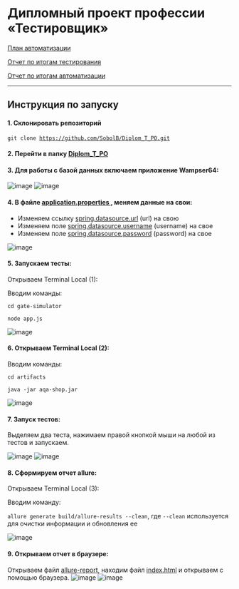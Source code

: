 # Дипломный проект профессии «Тестировщик»

[План автоматизации](https://github.com/SobolB/Diplom_T_PO/blob/master/docs/Plan.md)

[Отчет по итогам тестирования](https://github.com/SobolB/Diplom_T_PO/blob/master/docs/Report.md)

[Отчет по итогам автоматизации](https://github.com/SobolB/Diplom_T_PO/blob/master/docs/Summary.md)

---------------------
## Инструкция по запуску

#### 1. Склонировать репозиторий  
  <code>git clone https://github.com/SobolB/Diplom_T_PO.git</code>

#### 2.  Перейти в папку <ins>Diplom_T_PO</ins>  

#### 3. Для работы с базой данных включаем приложение Wampser64:
   
  ![image](https://github.com/SobolB/Diplom_T_PO/assets/79850869/4384ada9-5eeb-4944-a031-0b43770ae35f)
  ![image](https://github.com/SobolB/Diplom_T_PO/assets/79850869/7f758a11-b480-462f-91c6-f210732702d9)

#### 4. В файле <ins> [application.properties](https://github.com/SobolB/Diplom_T_PO/blob/master/application.properties) </ins>, меняем данные на свои:
  * Изменяем ссылку <ins>spring.datasource.url</ins> (url) на свою
  * Изменяем поле <ins>spring.datasource.username</ins> (username) на свое
  * Изменяем поле <ins>spring.datasource.password</ins> (password) на свое

  ![image](https://github.com/SobolB/Diplom_T_PO/assets/79850869/25104042-1edc-412c-94e0-82902427a574)

#### 5. Запускаем тесты:
     
  Открываем Terminal Local (1):
   
  Вводим команды:
   
  <code>cd gate-simulator</code>
    
  <code>node app.js</code>
    
  ![image](https://github.com/SobolB/Diplom_T_PO/assets/79850869/7ddd0e2d-47b4-4943-9d05-d413b6659bc0)

#### 6. Открываем Terminal Local (2):
  
  Вводим команды:
    
  <code>cd artifacts</code>
    
  <code>java -jar aqa-shop.jar</code>
    
  ![image](https://github.com/SobolB/Diplom_T_PO/assets/79850869/dff8986a-8593-4851-9208-f673ef430558)
    
#### 7.  Запуск тестов:
  
  Выделяем два теста, нажимаем правой кнопкой мыши на любой из тестов и запускаем.

  ![image](https://github.com/SobolB/Diplom_T_PO/assets/79850869/3fae4424-a230-4d34-89a0-f1b75d9a6102)
  ![image](https://github.com/SobolB/Diplom_T_PO/assets/79850869/9d30a965-45e0-48b8-b713-9eadb0bb0aa2)

#### 8. Сформируем отчет allure:
 
  Открываем Terminal Local (3):
    
  Вводим команду:
    
  <code>allure generate build/allure-results --clean</code>,
  где <code>--clean</code> используется для очистки информации и обновления ее
    
  ![image](https://github.com/SobolB/Diplom_T_PO/assets/79850869/18264642-6abb-455c-a002-689b0fa89aff)
   
#### 9. Открываем отчет в браузере:
 
  Открываем файл <ins>allure-report</ins>, находим файл <ins>index.html</ins> и открываем с помощью браузера.
  ![image](https://github.com/SobolB/Diplom_T_PO/assets/79850869/7993c5d5-f26f-4772-8f39-b83e01ab4bb0)
  ![image](https://github.com/SobolB/Diplom_T_PO/assets/79850869/35f2d2ff-1c33-46cf-a6e1-1a9ade8edce1)


